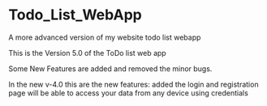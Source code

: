 # Todo_List_WebApp
A more advanced version of my website todo list webapp


This is the Version 5.0 of the ToDo list web app

Some New Features are added and removed the minor bugs.

In the new v-4.0 this are the new features:
  added the login and registration page
  will be able to access your data from any device using credentials
